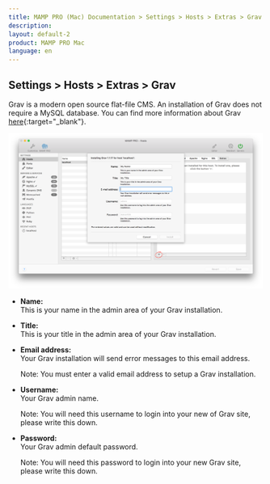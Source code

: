 ```yaml
---
title: MAMP PRO (Mac) Documentation > Settings > Hosts > Extras > Grav
description: 
layout: default-2
product: MAMP PRO Mac
language: en
---
```


## Settings > Hosts > Extras > Grav

Grav is a modern open source flat-file CMS. An installation of Grav does not require a MySQL database. You can find more information about Grav [here](https://www.getgrav.org){:target="_blank"}.

![MAMP](/en/MAMP-PRO-Mac/Settings/Hosts/Extras/Grav/gravExtra.png)

*  **Name:**  
   This is your name in the admin area of your Grav installation.
   
*  **Title:**  
   This is your title in the admin area of your Grav installation.

*  **Email address:**  
   Your Grav installation will send error messages to this email address.  
   
   <div class="alert" role="alert"> 
   Note: You must enter a valid email address to setup a Grav installation.
   </div>

*  **Username:**  
   Your Grav admin name.
   <div class="alert" role="alert">
   Note: You will need this username to login into your new of Grav site, please write this down. 
   </div>

*  **Password:**  
   Your Grav admin default password.  
   <div class="alert" role="alert">   
   Note: You will need this password to login into your new Grav site, please write this down.
   </div>
